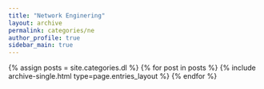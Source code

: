 ```yaml
---
title: "Network Enginering"
layout: archive
permalink: categories/ne
author_profile: true
sidebar_main: true
---
```


{% assign posts = site.categories.dl %}
{% for post in posts %} {% include archive-single.html type=page.entries_layout %} {% endfor %}
